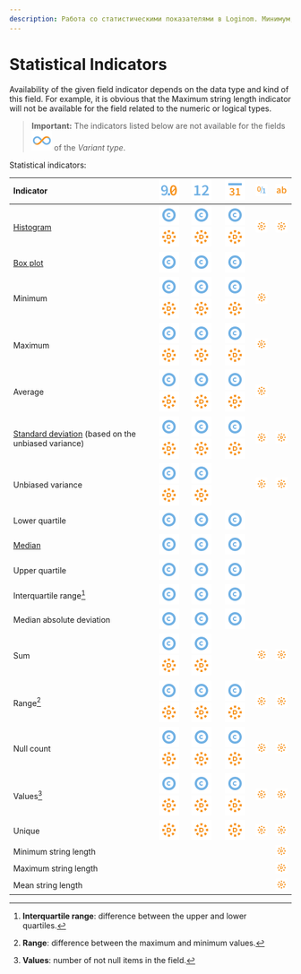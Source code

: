```yaml
---
description: Работа со статистическими показателями в Loginom. Минимум, маскимум, среднее, медиана, стандартное отклонение, нижний/верхний квартили, несмещенная дисперсия и многие другие показатели статистики.
---
```

# Statistical Indicators

Availability of the given field indicator depends on the data type and kind of this field. For example, it is obvious that the Maximum string length indicator will not be available for the field related to the numeric or logical types.

> **Important:** The indicators listed below are not available for the fields ![](./../../images/icons/common/data-types/variant_default.svg) of the *Variant type*.

Statistical indicators:

|Indicator|![](./../../images/icons/common/data-types/float_default.svg) |![](./../../images/icons/common/data-types/integer_default.svg) |![](./../../images/icons/common/data-types/datetime_default.svg) |![](./../../images/icons/common/data-types/boolean_default.svg)|![](./../../images/icons/common/data-types/string_default.svg)|
|:-|:-:|:-:|:-:|:-:|:-:|
|[Histogram](https://wiki.loginom.ru/articles/histogram.html)|![](./../../images/icons/common/data-types/continuous_default.svg)![](./../../images/icons/common/data-types/discrete_default.svg)|![](./../../images/icons/common/data-types/continuous_default.svg) ![](./../../images/icons/common/data-types/discrete_default.svg)|![](./../../images/icons/common/data-types/continuous_default.svg) ![](./../../images/icons/common/data-types/discrete_default.svg)|![](./../../images/icons/common/data-types/discrete_default.svg)|![](./../../images/icons/common/data-types/discrete_default.svg)|
|[Box plot](https://wiki.loginom.ru/articles/box-plot.html) |![](./../../images/icons/common/data-types/continuous_default.svg)|![](./../../images/icons/common/data-types/continuous_default.svg)|![](./../../images/icons/common/data-types/continuous_default.svg)|||
|Minimum|![](./../../images/icons/common/data-types/continuous_default.svg)![](./../../images/icons/common/data-types/discrete_default.svg)|![](./../../images/icons/common/data-types/continuous_default.svg) ![](./../../images/icons/common/data-types/discrete_default.svg)|![](./../../images/icons/common/data-types/continuous_default.svg) ![](./../../images/icons/common/data-types/discrete_default.svg)|![](./../../images/icons/common/data-types/discrete_default.svg)||
|Maximum|![](./../../images/icons/common/data-types/continuous_default.svg)![](./../../images/icons/common/data-types/discrete_default.svg)|![](./../../images/icons/common/data-types/continuous_default.svg) ![](./../../images/icons/common/data-types/discrete_default.svg)|![](./../../images/icons/common/data-types/continuous_default.svg) ![](./../../images/icons/common/data-types/discrete_default.svg)|![](./../../images/icons/common/data-types/discrete_default.svg)||
|Average|![](./../../images/icons/common/data-types/continuous_default.svg)![](./../../images/icons/common/data-types/discrete_default.svg)|![](./../../images/icons/common/data-types/continuous_default.svg) ![](./../../images/icons/common/data-types/discrete_default.svg)|![](./../../images/icons/common/data-types/continuous_default.svg) ![](./../../images/icons/common/data-types/discrete_default.svg)|![](./../../images/icons/common/data-types/discrete_default.svg)||
|[Standard deviation](https://wiki.loginom.ru/articles/mean-square-deviation.html) (based on the unbiased variance)|![](./../../images/icons/common/data-types/continuous_default.svg)![](./../../images/icons/common/data-types/discrete_default.svg)|![](./../../images/icons/common/data-types/continuous_default.svg) ![](./../../images/icons/common/data-types/discrete_default.svg)|![](./../../images/icons/common/data-types/continuous_default.svg) ![](./../../images/icons/common/data-types/discrete_default.svg)|![](./../../images/icons/common/data-types/discrete_default.svg)| ![](./../../images/icons/common/data-types/discrete_default.svg)|
|Unbiased variance|![](./../../images/icons/common/data-types/continuous_default.svg)![](./../../images/icons/common/data-types/discrete_default.svg)|![](./../../images/icons/common/data-types/continuous_default.svg) ![](./../../images/icons/common/data-types/discrete_default.svg)||![](./../../images/icons/common/data-types/discrete_default.svg)|![](./../../images/icons/common/data-types/discrete_default.svg)|
|Lower quartile|![](./../../images/icons/common/data-types/continuous_default.svg)|![](./../../images/icons/common/data-types/continuous_default.svg)|![](./../../images/icons/common/data-types/continuous_default.svg)|||
|[Median](https://wiki.loginom.ru/articles/median.html)|![](./../../images/icons/common/data-types/continuous_default.svg)|![](./../../images/icons/common/data-types/continuous_default.svg)|![](./../../images/icons/common/data-types/continuous_default.svg)|||
|Upper quartile|![](./../../images/icons/common/data-types/continuous_default.svg)|![](./../../images/icons/common/data-types/continuous_default.svg)|![](./../../images/icons/common/data-types/continuous_default.svg)|||
|Interquartile range[^1]|![](./../../images/icons/common/data-types/continuous_default.svg)|![](./../../images/icons/common/data-types/continuous_default.svg)|![](./../../images/icons/common/data-types/continuous_default.svg)|||
|Median absolute deviation|![](./../../images/icons/common/data-types/continuous_default.svg)|![](./../../images/icons/common/data-types/continuous_default.svg)|![](./../../images/icons/common/data-types/continuous_default.svg)|||
|Sum|![](./../../images/icons/common/data-types/continuous_default.svg)![](./../../images/icons/common/data-types/discrete_default.svg)|![](./../../images/icons/common/data-types/continuous_default.svg) ![](./../../images/icons/common/data-types/discrete_default.svg)||![](./../../images/icons/common/data-types/discrete_default.svg)|![](./../../images/icons/common/data-types/discrete_default.svg)|
|Range[^2]|![](./../../images/icons/common/data-types/continuous_default.svg)![](./../../images/icons/common/data-types/discrete_default.svg)|![](./../../images/icons/common/data-types/continuous_default.svg) ![](./../../images/icons/common/data-types/discrete_default.svg)|![](./../../images/icons/common/data-types/continuous_default.svg) ![](./../../images/icons/common/data-types/discrete_default.svg)|![](./../../images/icons/common/data-types/discrete_default.svg)|![](./../../images/icons/common/data-types/discrete_default.svg)|
|Null count|![](./../../images/icons/common/data-types/continuous_default.svg)![](./../../images/icons/common/data-types/discrete_default.svg)|![](./../../images/icons/common/data-types/continuous_default.svg) ![](./../../images/icons/common/data-types/discrete_default.svg)|![](./../../images/icons/common/data-types/continuous_default.svg) ![](./../../images/icons/common/data-types/discrete_default.svg)|![](./../../images/icons/common/data-types/discrete_default.svg)|![](./../../images/icons/common/data-types/discrete_default.svg)|
|Values[^3]|![](./../../images/icons/common/data-types/continuous_default.svg)![](./../../images/icons/common/data-types/discrete_default.svg)|![](./../../images/icons/common/data-types/continuous_default.svg) ![](./../../images/icons/common/data-types/discrete_default.svg)|![](./../../images/icons/common/data-types/continuous_default.svg) ![](./../../images/icons/common/data-types/discrete_default.svg)|![](./../../images/icons/common/data-types/discrete_default.svg)|![](./../../images/icons/common/data-types/discrete_default.svg)|
|Unique|![](./../../images/icons/common/data-types/discrete_default.svg)| ![](./../../images/icons/common/data-types/discrete_default.svg)|![](./../../images/icons/common/data-types/discrete_default.svg)|![](./../../images/icons/common/data-types/discrete_default.svg)|![](./../../images/icons/common/data-types/discrete_default.svg)|
|Minimum string length|||||![](./../../images/icons/common/data-types/discrete_default.svg)|
|Maximum string length|||||![](./../../images/icons/common/data-types/discrete_default.svg)|
|Mean string length|||||![](./../../images/icons/common/data-types/discrete_default.svg)|

[^1]: **Interquartile range**: difference between the upper and lower quartiles.
[^2]: **Range**: difference between the maximum and minimum values.
[^3]: **Values**: number of not null items in the field.